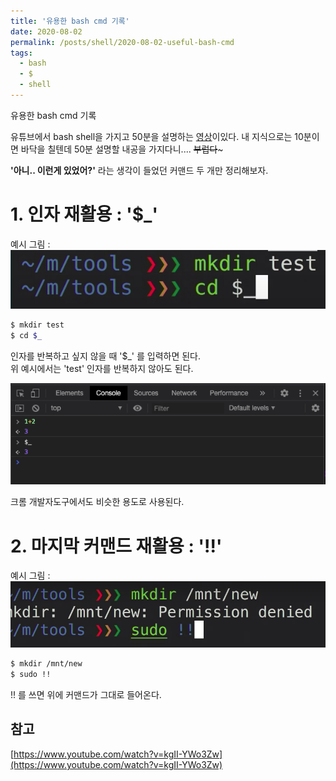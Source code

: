 ```yaml
---
title: '유용한 bash cmd 기록'
date: 2020-08-02
permalink: /posts/shell/2020-08-02-useful-bash-cmd
tags:
  - bash
  - $
  - shell
---
```


유용한 bash cmd 기록

유튜브에서 bash shell을 가지고 50분을 설명하는 [영상](https://www.youtube.com/watch?v=kgII-YWo3Zw)이있다. 
내 지식으로는 10분이면 바닥을 칠텐데 50분 설명할 내공을 가지다니.... ~~부럽다~~~

**'아니.. 이런게 있었어?'**
라는 생각이 들었던 커맨드 두 개만 정리해보자.

# 1. 인자 재활용 : '$_'

예시 그림 : 
![](/assets/2020-08-02-useful-bash-cmd_210503.png)

```bash
$ mkdir test
$ cd $_
```

인자를 반복하고 싶지 않을 때 '$_' 를 입력하면 된다.  
위 예시에서는 'test' 인자를 반복하지 않아도 된다.

![](/assets/2020-08-02-useful-bash-cmd_211233.png)

크롬 개발자도구에서도 비슷한 용도로 사용된다.

# 2. 마지막 커맨드 재활용 : '!!'

예시 그림 : 
![](/assets/2020-08-02-useful-bash-cmd_211741.png)

```bash
$ mkdir /mnt/new
$ sudo !!
```

!! 를 쓰면 위에 커맨드가 그대로 들어온다. 

## 참고

[https://www.youtube.com/watch?v=kgII-YWo3Zw](https://www.youtube.com/watch?v=kgII-YWo3Zw)
